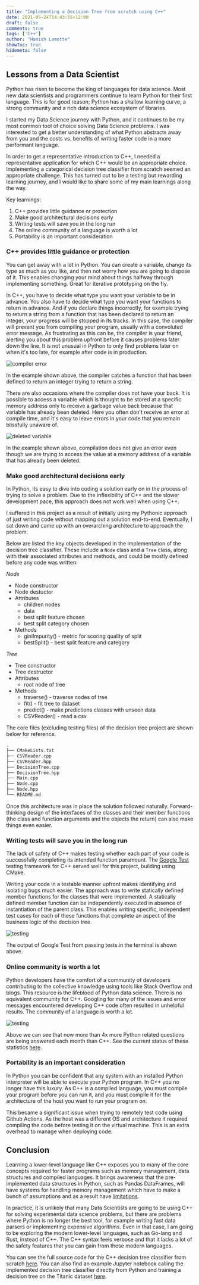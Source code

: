 ```yaml
---
title: "Implementing a Decision Tree from scratch using C++"
date: 2021-05-24T14:43:55+12:00
draft: false
comments: true
tags: ['C++']
author: "Hamish Lamotte"
showToc: true
hidemeta: false
---
```

## Lessons from a Data Scientist

Python has risen to become the king of languages for data science. Most new data scientists and programmers continue to learn Python for their first language. This is for good reason; Python has a shallow learning curve, a strong community and a rich data science ecosystem of libraries.

I started my Data Science journey with Python, and it continues to be my most common tool of choice solving Data Science problems. I was interested to get a better understanding of what Python abstracts away from you and the costs vs. benefits of writing faster code in a more performant language.

In order to get a representative introduction to C++, I needed a representative application for which C++ would be an appropriate choice. Implementing a categorical decision tree classifier from scratch seemed an appropriate challenge. This has turned out to be a testing but rewarding learning journey, and I would like to share some of my main learnings along the way.

Key learnings:
1. C++ provides little guidance or protection
2. Make good architectural decisions early
3. Writing tests will save you in the long run
4. The online community of a language is worth a lot
5. Portability is an important consideration


### C++ provides little guidance or protection
You can get away with a lot in Python. You can create a variable, change its type as much as you like, and then not worry how you are going to dispose of it. This enables changing your mind about things halfway through implementing something. Great for iterative prototyping on the fly.

In C++, you have to decide what type you want your variable to be in advance. You also have to decide what type you want your functions to return in advance. And if you declare things incorrectly, for example trying to return a string from a function that has been declared to return an integer, your progress will be stopped in its tracks. In this case, the compiler will prevent you from compiling your program, usually with a convoluted error message. As frustrating as this can be, the compiler is your friend, alerting you about this problem upfront before it causes problems later down the line. It is not unusual in Python to only find problems later on when it's too late, for example after code is in production.

![compiler error](/images/decision-tree-cpp/type_compiler_error.png)

In the example shown above, the compiler catches a function that has been defined to return an integer trying to return a string.

There are also occasions where the compiler does not have your back. It is possible to access a variable which is thought to be stored at a specific memory address only to receive a garbage value back because that variable has already been deleted. Here you often don't receive an error at compile time, and it's easy to leave errors in your code that you remain blissfully unaware of.

![deleted variable](/images/decision-tree-cpp/deleted_variable.png)

In the example shown above, compilation does not give an error even though we are trying to access the value at a memory address of a variable that has already been deleted.

### Make good architectural decisions early
In Python, its easy to dive into coding a solution early on in the process of trying to solve a problem. Due to the inflexibility of C++ and the slower development pace, this approach does not work well when using C++.

I suffered in this project as a result of initially using my Pythonic approach of just writing code without mapping out a solution end-to-end. Eventually, I sat down and came up with an overarching architecture to approach the problem.

Below are listed the key objects developed in the implementation of the decision tree classifier. These include a `Node` class and a `Tree` class, along with their associated attributes and methods, and could be mostly defined before any code was written:

*Node*
- Node constructor
- Node destuctor
- Attributes
  - children nodes
  - data
  - best split feature chosen
  - best split category chosen
- Methods
  - giniImpurity() - metric for scoring quality of split
  - bestSplit() - best split feature and category

*Tree*
- Tree constructor
- Tree destructor
- Attributes
  - root node of tree
- Methods
  - traverse() - traverse nodes of tree
  - fit() - fit tree to dataset
  - predict() - make predictions classes with unseen data
  - CSVReader() - read a csv

The core files (excluding testing files) of the decision tree project are shown below for reference.

```bash
.
├── CMakeLists.txt
├── CSVReader.cpp
├── CSVReader.hpp
├── DecisionTree.cpp
├── DecisionTree.hpp
├── Main.cpp
├── Node.cpp
├── Node.hpp
└── README.md
```

Once this architecture was in place the solution followed naturally. Forward-thinking design of the interfaces of the classes and their member functions (the class and function arguments and the objects the return) can also make things even easier.

### Writing tests will save you in the long run
The lack of safety of C++ makes testing whether each part of your code is successfully completing its intended function paramount. The [Google Test](https://google.github.io/googletest/primer.html) testing framework for C++ served well for this project, building using CMake.

Writing your code in a testable manner upfront makes identifying and isolating bugs much easier. The approach was to write statically defined member functions for the classes that were implemented. A statically defined member function can be independently executed in absence of instantiation of the parent class. This enables writing specific, independent test cases for each of these functions that complete an aspect of the business logic of the decision tree.

![testing](/images/decision-tree-cpp/testing.png)

The output of Google Test from passing tests in the terminal is shown above.

### Online community is worth a lot
Python developers have the comfort of a community of developers contributing to the collective knowledge using tools like Stack Overflow and blogs. This resource is the lifeblood of Python data science. There is no equivalent community for C++. Googling for many of the issues and error messages encountered developing C++ code often resulted in unhelpful results. The community of a language is worth a lot.

![testing](/images/decision-tree-cpp/cpp_python_stack.png)

Above we can see that now more than 4x more Python related questions are being answered each month than C++. See the current status of these statistics [here](https://insights.stackoverflow.com/trends?tags=c%2B%2B%2Cpython).

### Portability is an important consideration
In Python you can be confident that any system with an installed Python interpreter will be able to execute your Python program. In C++ you no longer have this luxury. As C++ is a compiled language, you must compile your program before you can run it, and you must compile it for the architecture of the host you want to run your program on.

This became a significant issue when trying to remotely test code using Github Actions. As the host was a different OS and architecture it required compiling the code before testing it on the virtual machine. This is an extra overhead to manage when deploying code.



## Conclusion
Learning a lower-level language like C++ exposes you to many of the core concepts required for faster programs such as memory management, data structures and compiled languages. It brings awareness that the pre-implemented data structures in Python, such as Pandas DataFrames, will have systems for handling memory management which have to make a bunch of assumptions and as a result have [limitations](https://www.practicaldatascience.org/html/views_and_copies_in_pandas.html).

In practice, it is unlikely that many Data Scientists are going to be using C++ for solving experimental data science problems, but there are problems where Python is no longer the best tool, for example writing fast data parsers or implementing expensive algorithms. Even in that case, I am going to be exploring the modern lower-level languages, such as Go-lang and Rust, instead of C++. The C++ syntax feels verbose and that it lacks a lot of the safety features that you can gain from these modern languages.

You can see the full source code for the C++ decision tree classifier from scratch [here](https://github.com/hlamotte/decision-tree). You can also find an example Jupyter notebook calling the implemented decision tree classifier directly from Python and training a decision tree on the Titanic dataset [here](https://github.com/hlamotte/decision-tree/blob/main/notebooks/titanic_predictions.ipynb).
